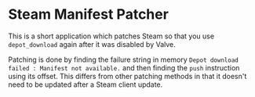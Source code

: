 # Steam Manifest Patcher

This is a short application which patches Steam so that you use `depot_download` again after it was disabled by Valve.

Patching is done by finding the failure string in memory `Depot download failed : Manifest not available.` and then
finding the `push` instruction using its offset. This differs from other patching methods in that it doesn't need to be
updated after a Steam client update.
